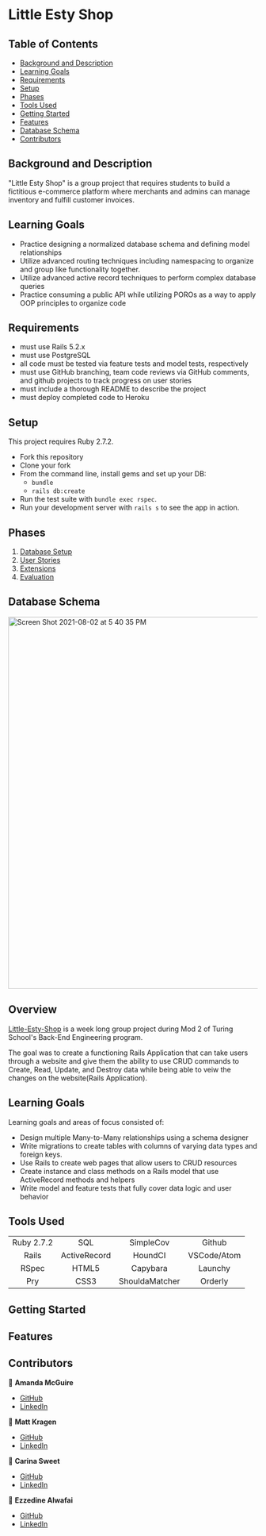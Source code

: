 # Little Esty Shop

## Table of Contents

- [Background and Description](#background-and-description)
- [Learning Goals](#learning-goals)
- [Requirements](#requirements)
- [Setup](#setup)
- [Phases](#phases)
- [Tools Used](#tools-used)
- [Getting Started](#getting-started)
- [Features](#features)
- [Database Schema](#database-schema)
- [Contributors](#contributors)

## Background and Description

"Little Esty Shop" is a group project that requires students to build a fictitious e-commerce platform where merchants and admins can manage inventory and fulfill customer invoices.

## Learning Goals
- Practice designing a normalized database schema and defining model relationships
- Utilize advanced routing techniques including namespacing to organize and group like functionality together.
- Utilize advanced active record techniques to perform complex database queries
- Practice consuming a public API while utilizing POROs as a way to apply OOP principles to organize code

## Requirements
- must use Rails 5.2.x
- must use PostgreSQL
- all code must be tested via feature tests and model tests, respectively
- must use GitHub branching, team code reviews via GitHub comments, and github projects to track progress on user stories
- must include a thorough README to describe the project
- must deploy completed code to Heroku

## Setup

This project requires Ruby 2.7.2.

* Fork this repository
* Clone your fork
* From the command line, install gems and set up your DB:
    * `bundle`
    * `rails db:create`
* Run the test suite with `bundle exec rspec`.
* Run your development server with `rails s` to see the app in action.

## Phases

1. [Database Setup](./doc/db_setup.md)
1. [User Stories](./doc/user_stories.md)
1. [Extensions](./doc/extensions.md)
1. [Evaluation](./doc/evaluation.md)

## Database Schema
<img width= "750" alt="Screen Shot 2021-08-02 at 5 40 35 PM" src="https://user-images.githubusercontent.com/77654906/127936691-f3d2e8a9-8c08-4951-894a-f47df6a3170c.png">


## Overview

[Little-Esty-Shop](https://github.com/InOmn1aParatus/little-esty-shop) is a week long group project during Mod 2 of Turing School's Back-End Engineering program.

The goal was to create a functioning Rails Application that can take users through a website and give them the ability to use CRUD commands to Create, Read, Update, and Destroy data while being able to veiw the changes on the website(Rails Application).

## Learning Goals

Learning goals and areas of focus consisted of:
- Design multiple Many-to-Many relationships using a schema designer
- Write migrations to create tables with columns of varying data types and foreign keys.
- Use Rails to create web pages that allow users to CRUD resources
- Create instance and class methods on a Rails model that use ActiveRecord methods and helpers
- Write model and feature tests that fully cover data logic and user behavior


## Tools Used

|             |               |               |               |
|   :----:    |    :----:     |    :----:     |    :----:     |
| Ruby 2.7.2  | SQL           | SimpleCov     | Github        |
| Rails       | ActiveRecord  | HoundCI       | VSCode/Atom   |
| RSpec       | HTML5         | Capybara      | Launchy       |
| Pry         | CSS3          | ShouldaMatcher| Orderly       |

## Getting Started



## Features



## Contributors

👤  **Amanda McGuire**
- [GitHub](https://github.com/amcguire17)
- [LinkedIn](https://www.linkedin.com/in/amanda-e-mcguire/)

👤  **Matt Kragen**
- [GitHub](https://github.com/InOmn1aParatus)
- [LinkedIn](https://www.linkedin.com/in/mattkragen/)

👤  **Carina Sweet**
- [GitHub](https://github.com/chsweet)
- [LinkedIn](https://www.linkedin.com/in/carina-h-sweet/)

👤  **Ezzedine Alwafai**
- [GitHub](https://github.com/ealwafai)
- [LinkedIn](https://www.linkedin.com/in/ezzedine-alwafai/)
